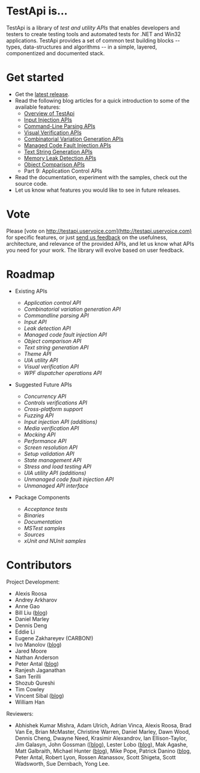 # TestApi is...
TestApi is a library of *test and utility APIs* that enables developers and testers to create testing tools and automated tests for .NET and Win32 applications. TestApi provides a set of common test building blocks -- types, data-structures and algorithms -- in a simple, layered, componentized and documented stack.

# Get started
* Get the [latest release](http://www.codeplex.com/TestApi/Release/ProjectReleases.aspx).
* Read the following blog articles for a quick introduction to some of the available features:  
  * [Overview of TestApi](http://blogs.msdn.com/ivo_manolov/archive/2009/10/14/9907447.aspx)
  * [Input Injection APIs](http://blogs.msdn.com/ivo_manolov/archive/2008/12/15/9223397.aspx)
  * [Command-Line Parsing APIs](http://blogs.msdn.com/ivo_manolov/archive/2008/12/17/9230331.aspx)
  * [Visual Verification APIs](http://blogs.msdn.com/ivo_manolov/archive/2009/04/20/9557563.aspx)
  * [Combinatorial Variation Generation APIs](http://blogs.msdn.com/ivo_manolov/archive/2009/08/26/9884004.aspx)
  * [Managed Code Fault Injection APIs](http://blogs.msdn.com/ivo_manolov/archive/2009/11/25/9928447.aspx)
  * [Text String Generation APIs](http://blogs.msdn.com/ivo_manolov/archive/2010/04/14/9995847.aspx)
  * [Memory Leak Detection APIs](http://blogs.msdn.com/ivo_manolov/archive/2010/04/14/9995880.aspx)
  * [Object Comparison APIs](http://blogs.msdn.com/b/ivo_manolov/archive/2010/07/29/10043968.aspx)
  * Part 9: Application Control APIs
* Read the documentation, experiment with the samples, check out the source code.
* Let us know what features you would like to see in future releases.

# Vote
Please [vote on http://testapi.uservoice.com](http://testapi.uservoice.com) for specific features, or just [send us feedback](http://www.codeplex.com/TestApi/Thread/List.aspx) on the usefulness, architecture, and relevance of the provided APIs, and let us know what APIs you need for your work. The library will evolve based on user feedback.

# Roadmap
* Existing APIs
  * _Application control API_
  * _Combinatorial variation generation API_
  * _Commandline parsing API_ 
  * _Input API_
  * _Leak detection API_ 
  * _Managed code fault injection API_
  * _Object comparison API_ 
  * _Text string generation API_ 
  * _Theme API_
  * _UIA utility API_
  * _Visual verification API_
  * _WPF dispatcher operations API_

* Suggested Future APIs
  * _Concurrency API_
  * _Controls verifications API_
  * _Cross-platform support_
  * _Fuzzing API_
  * _Input injection API (additions)_
  * _Media verification API_ 
  * _Mocking API_  
  * _Performance API_
  * _Screen resolution API_
  * _Setup validation API_
  * _State management API_
  * _Stress and load testing API_ 
  * _UIA utility API (additions)_ 
  * _Unmanaged code fault injection API_ 
  * _Unmanaged API interface_ 

* Package Components
  * _Acceptance tests_ 
  * _Binaries_
  * _Documentation_
  * _MSTest samples_
  * _Sources_
  * _xUnit and NUnit samples_

# Contributors
Project Development:
* Alexis Roosa
* Andrey Arkharov
* Anne Gao
* Bill Liu ([blog](http://blogs.msdn.com/b/billliu))
* Daniel Marley
* Dennis Deng
* Eddie Li 
* Eugene Zakhareyev (CARBON!)
* Ivo Manolov ([blog](http://blogs.msdn.com/ivo_manolov))
* Jared Moore
* Nathan Anderson
* Peter Antal ([blog](http://blogs.msdn.com/pantal/default.aspx))
* Ranjesh Jaganathan
* Sam Terilli
* Shozub Qureshi
* Tim Cowley
* Vincent Sibal ([blog](http://blogs.msdn.com/vinsibal/default.aspx))
* William Han

Reviewers:  
* Abhishek Kumar Mishra, Adam Ulrich, Adrian Vinca, Alexis Roosa, Brad Van Ee, Brian McMaster, Christine Warren, Daniel Marley, Dawn Wood, Dennis Cheng, Dwayne Need, Krasimir Alexandrov, Ian Ellison-Taylor, Jim Galasyn, John Gossman ([[blog](http://blogs.msdn.com/johngossman)), Lester Lobo ([blog](http://blogs.msdn.com/llobo)), Mak Agashe, Matt Galbraith, Michael Hunter ([blog](http://blogs.msdn.com/micahel)), Mike Pope, Patrick Danino ([blog](http://blogs.msdn.com/PatrickDanino), Peter Antal, Robert Lyon, Rossen Atanassov, Scott Shigeta, Scott Wadsworth, Sue Dernbach, Yong Lee.
